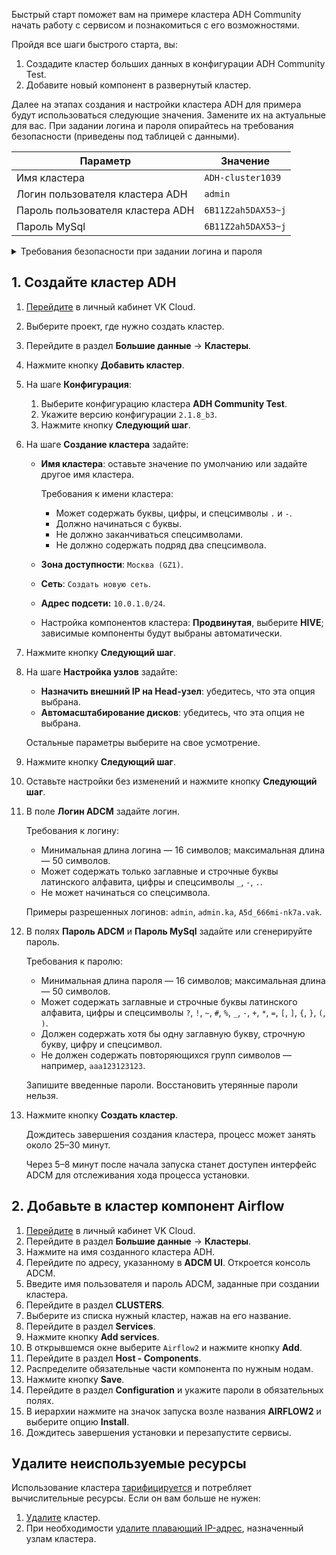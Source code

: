 Быстрый старт поможет вам на примере кластера ADH Community начать работу с сервисом и познакомиться с его возможностями.

Пройдя все шаги быстрого старта, вы:

1. Создадите кластер больших данных в конфигурации ADH Community Test.
1. Добавите новый компонент в развернутый кластер.

Далее на этапах создания и настройки кластера ADH для примера будут использоваться следующие значения. Замените их на актуальные для вас. При задании логина и пароля опирайтесь на требования безопасности (приведены под таблицей с данными).

| Параметр                                                    | Значение                   |
| ----------------------------------------------------------- | -------------------------- |
| Имя кластера                                                | `ADH-cluster1039`          |
| Логин пользователя кластера ADH                             | `admin`                    |
| Пароль пользователя кластера ADH                            | `6B11Z2ah5DAX53~j`         |
| Пароль MySql                                                | `6B11Z2ah5DAX53~j`         |

<details>

<summary>Требования безопасности при задании логина и пароля</summary>

- **Логин**: минимальная длина логина — 16 символов; максимальная длина — 50 символов. Логин может содержать только:
      - заглавные и строчные буквы латинского алфавита;
      - цифры;
      - спецсимволы `_`, `-`, `.`, начиная со второй позиции.

     Примеры разрешенных логинов: `admin`, `admin.ka`, `A5d_666mi-nk7a.vak`.

- **Пароль**: минимальная длина пароля — 16 символов; максимальная длина — 50 символов. Пароль должен содержать:
      - заглавные и строчные буквы латинского алфавита;
      - хотя бы одну цифру и спецсимвол `?`, `!`, `~`, `#`, `%`, `_`, `-`, `+`, `*`, `=`, `[`, `]`, `{`, `}`, `(`, `)`.

     Пароль не должен содержать повторяющихся групп символов — например, ``aaa123123123``.

</details>

## 1. Создайте кластер ADH

1. [Перейдите](https://msk.cloud.vk.com/app/) в личный кабинет VK Cloud.
1. Выберите проект, где нужно создать кластер.
1. Перейдите в раздел **Большие данные** → **Кластеры**.
1. Нажмите кнопку **Добавить кластер**.
1. На шаге **Конфигурация**:

   1. Выберите конфигурацию кластера **ADH Community Test**.
   1. Укажите версию конфигурации `2.1.8_b3`.
   1. Нажмите кнопку **Следующий шаг**.

1. На шаге **Создание кластера** задайте:

   - **Имя кластера**: оставьте значение по умолчанию или задайте другое имя кластера.

      Требования к имени кластера:

      - Может содержать буквы, цифры, и спецсимволы `.` и `-`.
      - Должно начинаться с буквы.
      - Не должно заканчиваться спецсимволами.
      - Не должно содержать подряд два спецсимвола.

   - **Зона доступности**: `Москва (GZ1)`.
   - **Сеть**: `Создать новую сеть`.
   - **Адрес подсети:** `10.0.1.0/24`.
   - Настройка компонентов кластера: **Продвинутая**, выберите **HIVE**; зависимые компоненты будут выбраны автоматически.

1. Нажмите кнопку **Следующий шаг**.
1. На шаге **Настройка узлов** задайте:

   - **Назначить внешний IP на Head-узел**: убедитесь, что эта опция выбрана.
   - **Автомасштабирование дисков**: убедитесь, что эта опция не выбрана.

   Остальные параметры выберите на свое усмотрение.

1. Нажмите кнопку **Следующий шаг**.
1. Оставьте настройки без изменений и нажмите кнопку **Следующий шаг**.
1. В поле **Логин ADCM** задайте логин.

   Требования к логину:

   - Минимальная длина логина — 16 символов; максимальная длина — 50 символов.
   - Может содержать только заглавные и строчные буквы латинского алфавита, цифры и спецсимволы `_`, `-`, `.`.
   - Не может начинаться со спецсимвола.

   Примеры разрешенных логинов: `admin`, `admin.ka`, `A5d_666mi-nk7a.vak`.

1. В полях **Пароль ADCM** и **Пароль MySql** задайте или сгенерируйте пароль.

   Требования к паролю:

   - Минимальная длина пароля — 16 символов; максимальная длина — 50 символов.
   - Может содержать заглавные и строчные буквы латинского алфавита, цифры и спецсимволы `?`, `!`, `~`, `#`, `%`, `_`, `-`, `+`, `*`, `=`, `[`, `]`, `{`, `}`, `(`, `)`.
   - Должен содержать хотя бы одну заглавную букву, строчную букву, цифру и спецсимвол.
   - Не должен содержать повторяющихся групп символов — например, ``aaa123123123``.

   <warn>

   Запишите введенные пароли. Восстановить утерянные пароли нельзя.

   </warn>

1. Нажмите кнопку **Создать кластер**.

   Дождитесь завершения создания кластера, процесс может занять около 25–30 минут.

   <info>

   Через 5–8 минут после начала запуска станет доступен интерфейс ADCM для отслеживания хода процесса установки.

   </info>

## 2. Добавьте в кластер компонент Airflow

1. [Перейдите](https://msk.cloud.vk.com/app/) в личный кабинет VK Cloud.
1. Перейдите в раздел **Большие данные** → **Кластеры**.
1. Нажмите на имя созданного кластера ADH.
1. Перейдите по адресу, указанному в **ADCM UI**. Откроется консоль ADCM.
1. Введите имя пользователя и пароль ADCM, заданные при создании кластера.
1. Перейдите в раздел **CLUSTERS**.
1. Выберите из списка нужный кластер, нажав на его название.
1. Перейдите в раздел **Services**.
1. Нажмите кнопку **Add services**.
1. В открывшемся окне выберите `Airflow2` и нажмите кнопку **Add**.
1. Перейдите в раздел **Host - Components**.
1. Распределите обязательные части компонента по нужным нодам.
1. Нажмите кнопку **Save**.
1. Перейдите в раздел **Configuration** и укажите пароли в обязательных полях.
1. В иерархии нажмите на значок запуска возле названия **AIRFLOW2** и выберите опцию **Install**.
1. Дождитесь завершения установки и перезапустите сервисы.

## Удалите неиспользуемые ресурсы

Использование кластера [тарифицируется](../tariffication) и потребляет вычислительные ресурсы. Если он вам больше не нужен:

1. [Удалите](../service-management/delete/) кластер.
1. При необходимости [удалите плавающий IP-адрес](/ru/networks/vnet/service-management/floating-ip#udalenie_plavayushchego_ip_adresa_iz_proekta), назначенный узлам кластера.
